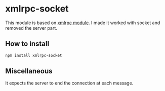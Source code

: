 # xmlrpc-socket

This module is based on [xmlrpc module](https://github.com/baalexander/node-xmlrpc).
I made it worked with socket and removed the server part.

## How to install

```bash
npm install xmlrpc-socket
```

## Miscellaneous

It expects the server to end the connection at each message.
